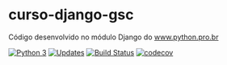 # curso-django-gsc
Código desenvolvido no módulo Django do www.python.pro.br

[![Python 3](https://pyup.io/repos/github/guisouco/curso-django-gsc/python-3-shield.svg)](https://pyup.io/repos/github/guisouco/curso-django-gsc/)
[![Updates](https://pyup.io/repos/github/guisouco/curso-django-gsc/shield.svg)](https://pyup.io/repos/github/guisouco/curso-django-gsc/)
[![Build Status](https://app.travis-ci.com/guisouco/curso-django-gsc.svg?branch=main)](https://app.travis-ci.com/guisouco/curso-django-gsc)
[![codecov](https://codecov.io/gh/guisouco/curso-django-gsc/branch/main/graph/badge.svg?token=PWPNA4TLXO)](https://codecov.io/gh/guisouco/curso-django-gsc)
